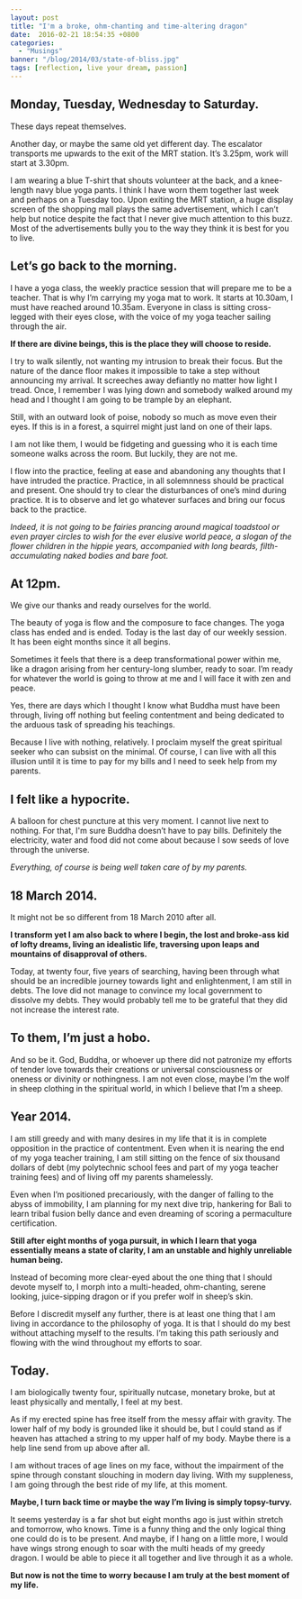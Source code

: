 ```yaml
---
layout: post
title: "I'm a broke, ohm-chanting and time-altering dragon"
date:  2016-02-21 18:54:35 +0800
categories:
  - "Musings"
banner: "/blog/2014/03/state-of-bliss.jpg"
tags: [reflection, live your dream, passion]
---
```

## Monday, Tuesday, Wednesday to Saturday.

These days repeat themselves.

Another day, or maybe the same old yet different day. The escalator transports me upwards to the exit of the MRT station. It’s 3.25pm, work will start at 3.30pm.

I am wearing a blue T-shirt that shouts volunteer at the back, and a knee-length navy blue yoga pants. I think I have worn them together last week and perhaps on a Tuesday too. Upon exiting the MRT station, a huge display screen of the shopping mall plays the same advertisement, which I can’t help but notice despite the fact that I never give much attention to this buzz. Most of the advertisements bully you to the way they think it is best for you to live.

## Let’s go back to the morning.

I have a yoga class, the weekly practice session that will prepare me to be a teacher. That is why I’m carrying my yoga mat to work. It starts at 10.30am, I must have reached around 10.35am. Everyone in class is sitting cross-legged with their eyes close, with the voice of my yoga teacher sailing through the air.

**If there are divine beings, this is the place they will choose to reside.**

I try to walk silently, not wanting my intrusion to break their focus. But the nature of the dance floor makes it impossible to take a step without announcing my arrival. It screeches away defiantly no matter how light I tread. Once, I remember I was lying down and somebody walked around my head and I thought I am going to be trample by an elephant.

Still, with an outward look of poise, nobody so much as move even their eyes. If this is in a forest, a squirrel might just land on one of their laps.

I am not like them, I would be fidgeting and guessing who it is each time someone walks across the room. But luckily, they are not me.

I flow into the practice, feeling at ease and abandoning any thoughts that I have intruded the practice. Practice, in all solemnness should be practical and present. One should try to clear the disturbances of one’s mind during practice. It is to observe and let go whatever surfaces and bring our focus back to the practice.

_Indeed, it is not going to be fairies prancing around magical toadstool or even prayer circles to wish for the ever elusive world peace, a slogan of the flower children in the hippie years, accompanied with long beards, filth-accumulating naked bodies and bare foot._

## At 12pm.

We give our thanks and ready ourselves for the world.

The beauty of yoga is flow and the composure to face changes. The yoga class has ended and is ended. Today is the last day of our weekly session. It has been eight months since it all begins.

Sometimes it feels that there is a deep transformational power within me, like a dragon arising from her century-long slumber, ready to soar. I’m ready for whatever the world is going to throw at me and I will face it with zen and peace.

Yes, there are days which I thought I know what Buddha must have been through, living off nothing but feeling contentment and being dedicated to the arduous task of spreading his teachings.

Because I live with nothing, relatively. I proclaim myself the great spiritual seeker who can subsist on the minimal. Of course, I can live with all this illusion until it is time to pay for my bills and I need to seek help from my parents.

## I felt like a hypocrite.

A balloon for chest puncture at this very moment. I cannot live next to nothing. For that, I'm sure Buddha doesn’t have to pay bills. Definitely the electricity, water and food did not come about because I sow seeds of love through the universe.

_Everything, of course is being well taken care of by my parents._

## 18 March 2014.

It might not be so different from 18 March 2010 after all.

**I transform yet I am also back to where I begin, the lost and broke-ass kid of lofty dreams, living an idealistic life, traversing upon leaps and mountains of disapproval of others.**

Today, at twenty four, five years of searching, having been through what should be an incredible journey towards light and enlightenment, I am still in debts. The love did not manage to convince my local government to dissolve my debts. They would probably tell me to be grateful that they did not increase the interest rate.

## To them, I’m just a hobo.

And so be it. God, Buddha, or whoever up there did not patronize my efforts of tender love towards their creations or universal consciousness or oneness or divinity or nothingness. I am not even close, maybe I’m the wolf in sheep clothing in the spiritual world, in which I believe that I’m a sheep.

## Year 2014.

I am still greedy and with many desires in my life that it is in complete opposition in the practice of contentment. Even when it is nearing the end of my yoga teacher training, I am still sitting on the fence of six thousand dollars of debt (my polytechnic school fees and part of my yoga teacher training fees) and of living off my parents shamelessly.

Even when I’m positioned precariously, with the danger of falling to the abyss of immobility, I am planning for my next dive trip, hankering for Bali to learn tribal fusion belly dance and even dreaming of scoring a permaculture certification.

**Still after eight months of yoga pursuit, in which I learn that yoga essentially means a state of clarity, I am an unstable and highly unreliable human being.**

Instead of becoming more clear-eyed about the one thing that I should devote myself to, I morph into a multi-headed, ohm-chanting, serene looking, juice-sipping dragon or if you prefer wolf in sheep’s skin.

Before I discredit myself any further, there is at least one thing that I am living in accordance to the philosophy of yoga. It is that I should do my best without attaching myself to the results. I’m taking this path seriously and flowing with the wind throughout my efforts to soar.

## Today.

I am biologically twenty four, spiritually nutcase, monetary broke, but at least physically and mentally, I feel at my best.

As if my erected spine has free itself from the messy affair with gravity. The lower half of my body is grounded like it should be, but I could stand as if heaven has attached a string to my upper half of my body. Maybe there is a help line send from up above after all.

I am without traces of age lines on my face, without the impairment of the spine through constant slouching in modern day living. With my suppleness, I am going through the best ride of my life, at this moment.

**Maybe, I turn back time or maybe the way I’m living is simply topsy-turvy.**

It seems yesterday is a far shot but eight months ago is just within stretch and tomorrow, who knows. Time is a funny thing and the only logical thing one could do is to be present. And maybe, if I hang on a little more, I would have wings strong enough to soar with the multi heads of my greedy dragon. I would be able to piece it all together and live through it as a whole.

**But now is not the time to worry because I am truly at the best moment of my life.**

